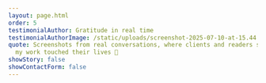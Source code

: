 ```yaml
---
layout: page.html
order: 5
testimonialAuthor: Gratitude in real time
testimonialAuthorImage: /static/uploads/screenshot-2025-07-10-at-15.44.50.png
quote: Screenshots from real conversations, where clients and readers shared how
  my work touched their lives 💌
showStory: false
showContactForm: false
---
```

